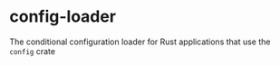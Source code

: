 # config-loader
The conditional configuration loader for Rust applications that use the `config` crate
